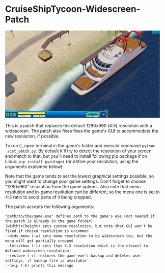 # CruiseShipTycoon-Widescreen-Patch

![Cruise Ship Tycoon, 1920x1080](images/cst_1920x1080.jpg)

This is a patch that replaces the default 1280x960 (4:3) resolution with a widescreen. The patch also fixes fixes the game's GUI to accommodate the new resolution, if possible.

To run it, open terminal in the game's folder and execute command `python .\cst_patch.py`. By default it'll try to detect the resolution of your screen and match to that, but you'll need to install following pip package if on Linux: `pip install pyautogui` (or define your resolution, using the arguments explained below).

Note that the game tends to set the lowest graphical settings possible, so you might want to change your game settings. Don't forget to choose "1280x960" resolution from the game options. Also note that menu resolution and in-game resolution can be different, so the menu one is set in 4:3 ratio to avoid parts of it being cropped.

The patch accepts the following arguments:

    "path/to/the/game.exe" defines path to the game's exe (not needed if the patch is already in the game folder)
    (width)x(height) sets custom resolution, but note that GUI won't be fixed if chosen resolution is uncommon
    --wide_menu (-w) sets menu resolution to be widescreen too, but the menu will get partially cropped
    --letterbox (-l) sets that 4:3 resolution which is the closest to defined widescreen resolution
    --restore (-r) restores the game exe's backup and deletes user settings, if backup file is available
    --help (-h) prints this message
